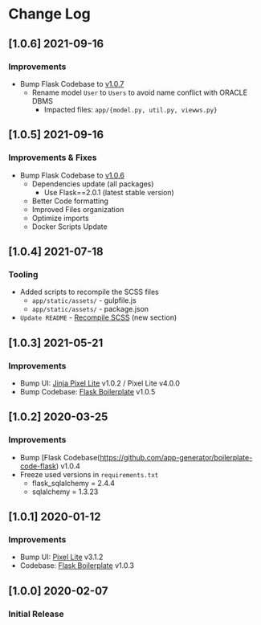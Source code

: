 # Change Log

## [1.0.6] 2021-09-16
### Improvements

- Bump Flask Codebase to [v1.0.7](https://github.com/app-generator/boilerplate-code-flask/releases)
  - Rename model `User` to `Users` to avoid name conflict with ORACLE DBMS
    - Impacted files: `app/{model.py, util.py, viewws.py}`

## [1.0.5] 2021-09-16
### Improvements & Fixes

- Bump Flask Codebase to [v1.0.6](https://github.com/app-generator/boilerplate-code-flask/releases)
  - Dependencies update (all packages)
    - Use Flask==2.0.1 (latest stable version)
  - Better Code formatting
  - Improved Files organization
  - Optimize imports
  - Docker Scripts Update 

## [1.0.4] 2021-07-18
### Tooling

- Added scripts to recompile the SCSS files
    - `app/static/assets/` - gulpfile.js
    - `app/static/assets/` - package.json
- `Update README` - [Recompile SCSS](https://github.com/app-generator/flask-pixel-lite#recompile-css) (new section)

## [1.0.3] 2021-05-21
### Improvements

- Bump UI: [Jinja Pixel Lite](https://github.com/app-generator/jinja-pixel-lite) v1.0.2 / Pixel Lite v4.0.0
- Bump Codebase: [Flask Boilerplate](https://github.com/app-generator/boilerplate-code-flask) v1.0.5

## [1.0.2] 2020-03-25
### Improvements

- Bump [Flask Codebase(https://github.com/app-generator/boilerplate-code-flask) v1.0.4
- Freeze used versions in `requirements.txt`
    - flask_sqlalchemy = 2.4.4
    - sqlalchemy = 1.3.23

## [1.0.1] 2020-01-12
### Improvements

- Bump UI: [Pixel Lite](https://github.com/themesberg/pixel-bootstrap-ui-kit) v3.1.2
- Codebase: [Flask Boilerplate](https://github.com/app-generator/boilerplate-code-flask) v1.0.3

## [1.0.0] 2020-02-07
### Initial Release
